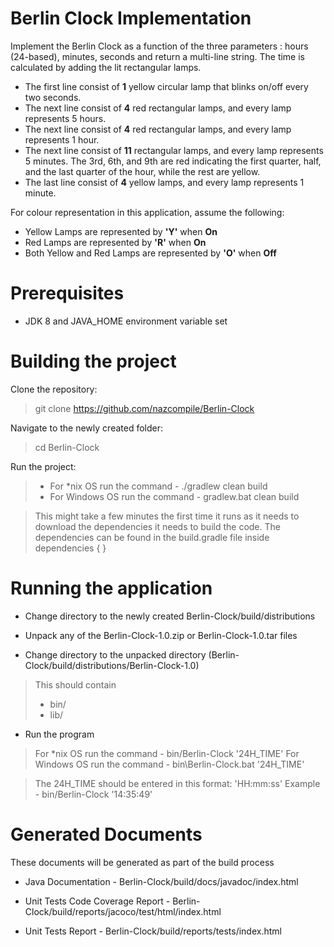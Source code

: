 Berlin Clock Implementation
================================

Implement the Berlin Clock as a function of the three parameters : hours (24-based), minutes, seconds and return a multi-line string. 
The time is calculated by adding the lit rectangular lamps. 
* The first line consist of **1** yellow circular lamp that blinks on/off every two seconds. 
* The next line consist of **4** red rectangular lamps, and every lamp represents 5 hours.
* The next line consist of **4** red rectangular lamps, and every lamp represents 1 hour.
* The next line consist of **11** rectangular lamps, and every lamp represents 5 minutes. The 3rd, 6th, and 9th are red indicating the first quarter, half, and the last quarter of the hour, while the rest are yellow. 
* The last line consist of **4** yellow lamps, and every lamp represents 1 minute.

For colour representation in this application, assume the following:
* Yellow Lamps are represented by **'Y'** when **On** 
* Red Lamps are represented by **'R'** when **On** 
* Both Yellow and Red Lamps are represented by **'O'** when **Off** 

# Prerequisites

* JDK 8 and JAVA_HOME environment variable set 

# Building the project

Clone the repository:
> git clone https://github.com/nazcompile/Berlin-Clock

Navigate to the newly created folder:
> cd Berlin-Clock

Run the project:
> * For *nix OS run the command - ./gradlew clean build
> * For Windows OS run the command - gradlew.bat clean build

> This might take a few minutes the first time it runs as it needs to download the dependencies it needs to build the code. The dependencies can be found in the build.gradle file inside dependencies { }
		
# Running the application

* Change directory to the newly created Berlin-Clock/build/distributions 

* Unpack any of the Berlin-Clock-1.0.zip or Berlin-Clock-1.0.tar files

* Change directory to the unpacked directory (Berlin-Clock/build/distributions/Berlin-Clock-1.0)
> This should contain 	
> 	- bin/ 
>	- lib/
        
* Run the program
> For *nix OS run the command - bin/Berlin-Clock '24H_TIME'
> For Windows OS run the command - bin\Berlin-Clock.bat '24H_TIME'

> The 24H_TIME should be entered in this format: 'HH:mm:ss' 
> Example - bin/Berlin-Clock '14:35:49'


# Generated Documents

These documents will be generated as part of the build process

* Java Documentation - Berlin-Clock/build/docs/javadoc/index.html

* Unit Tests Code Coverage Report - Berlin-Clock/build/reports/jacoco/test/html/index.html

* Unit Tests Report - Berlin-Clock/build/reports/tests/index.html
